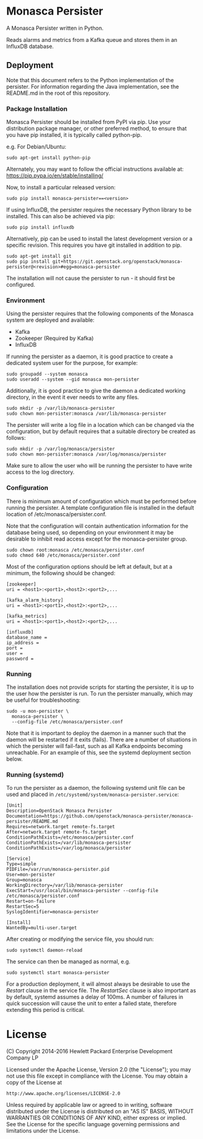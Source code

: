 # Monasca Persister

A Monasca Persister written in Python.

Reads alarms and metrics from a Kafka queue and stores them in an InfluxDB
database.

## Deployment

Note that this document refers to the Python implementation of the persister.
For information regarding the Java implementation, see the README.md in the
root of this repository.

### Package Installation

Monasca Persister should be installed from PyPI via pip. Use your distribution
package manager, or other preferred method, to ensure that you have pip
installed, it is typically called python-pip.

e.g. For Debian/Ubuntu:
```
sudo apt-get install python-pip
```

Alternately, you may want to follow the official instructions available at:
https://pip.pypa.io/en/stable/installing/

Now, to install a particular released version:

```
sudo pip install monasca-persister==<version>
```

If using InfluxDB, the persister requires the necessary Python library
to be installed. This can also be achieved via pip:

```
sudo pip install influxdb
```

Alternatively, pip can be used to install the latest development version
or a specific revision. This requires you have git installed in addition
to pip.

```
sudo apt-get install git
sudo pip install git+https://git.openstack.org/openstack/monasca-persister@<revision>#egg=monasca-persister
```

The installation will not cause the persister to run - it should first
be configured.

### Environment

Using the persister requires that the following components of the Monasca
system are deployed and available:

* Kafka
* Zookeeper (Required by Kafka)
* InfluxDB

If running the persister as a daemon, it is good practice to create a
dedicated system user for the purpose, for example:

```
sudo groupadd --system monasca
sudo useradd --system --gid monasca mon-persister
```

Additionally, it is good practice to give the daemon a dedicated working
directory, in the event it ever needs to write any files.

```
sudo mkdir -p /var/lib/monasca-persister
sudo chown mon-persister:monasca /var/lib/monasca-persister
```

The persister will write a log file in a location which can be changed
via the configuration, but by default requires that a suitable directory
be created as follows:

```
sudo mkdir -p /var/log/monasca/persister
sudo chown mon-persister:monasca /var/log/monasca/persister
```

Make sure to allow the user who will be running the persister to have
write access to the log directory.

### Configuration

There is minimum amount of configuration which must be performed before
running the persister. A template configuration file is installed in the
default location of /etc/monasca/persister.conf.

Note that the configuration will contain authentication information for
the database being used, so depending on your environment it may be
desirable to inhibit read access except for the monasca-persister group.

```
sudo chown root:monasca /etc/monasca/persister.conf
sudo chmod 640 /etc/monasca/persister.conf
```

Most of the configuration options should be left at default, but at a
minimum, the following should be changed:

```
[zookeeper]
uri = <host1>:<port1>,<host2>:<port2>,...

[kafka_alarm_history]
uri = <host1>:<port1>,<host2>:<port2>,...

[kafka_metrics]
uri = <host1>:<port1>,<host2>:<port2>,...

[influxdb]
database_name =
ip_address =
port =
user =
password =
```

### Running

The installation does not provide scripts for starting the persister, it
is up to the user how the persister is run. To run the persister manually,
which may be useful for troubleshooting:

```
sudo -u mon-persister \
  monasca-persister \
  --config-file /etc/monasca/persister.conf
```

Note that it is important to deploy the daemon in a manner such that the daemon
will be restarted if it exits (fails). There are a number of situations in which
the persister will fail-fast, such as all Kafka endpoints becoming unreachable.
For an example of this, see the systemd deployment section below.

### Running (systemd)

To run the persister as a daemon, the following systemd unit file can be used
and placed in ``/etc/systemd/system/monasca-persister.service``:

```
[Unit]
Description=OpenStack Monasca Persister
Documentation=https://github.com/openstack/monasca-persister/monasca-persister/README.md
Requires=network.target remote-fs.target
After=network.target remote-fs.target
ConditionPathExists=/etc/monasca/persister.conf
ConditionPathExists=/var/lib/monasca-persister
ConditionPathExists=/var/log/monasca/persister

[Service]
Type=simple
PIDFile=/var/run/monasca-persister.pid
User=mon-persister
Group=monasca
WorkingDirectory=/var/lib/monasca-persister
ExecStart=/usr/local/bin/monasca-persister --config-file /etc/monasca/persister.conf
Restart=on-failure
RestartSec=5
SyslogIdentifier=monasca-persister

[Install]
WantedBy=multi-user.target
```

After creating or modifying the service file, you should run:

```
sudo systemctl daemon-reload
```

The service can then be managed as normal, e.g.

```
sudo systemctl start monasca-persister
```

For a production deployment, it will almost always be desirable to use the
*Restart* clause in the service file. The *RestartSec* clause is also
important as by default, systemd assumes a delay of 100ms. A number of
failures in quick succession will cause the unit to enter a failed state,
therefore extending this period is critical.


# License

(C) Copyright 2014-2016 Hewlett Packard Enterprise Development Company LP

Licensed under the Apache License, Version 2.0 (the "License");
you may not use this file except in compliance with the License.
You may obtain a copy of the License at

    http://www.apache.org/licenses/LICENSE-2.0

Unless required by applicable law or agreed to in writing, software
distributed under the License is distributed on an "AS IS" BASIS,
WITHOUT WARRANTIES OR CONDITIONS OF ANY KIND, either express or
implied.
See the License for the specific language governing permissions and
limitations under the License.